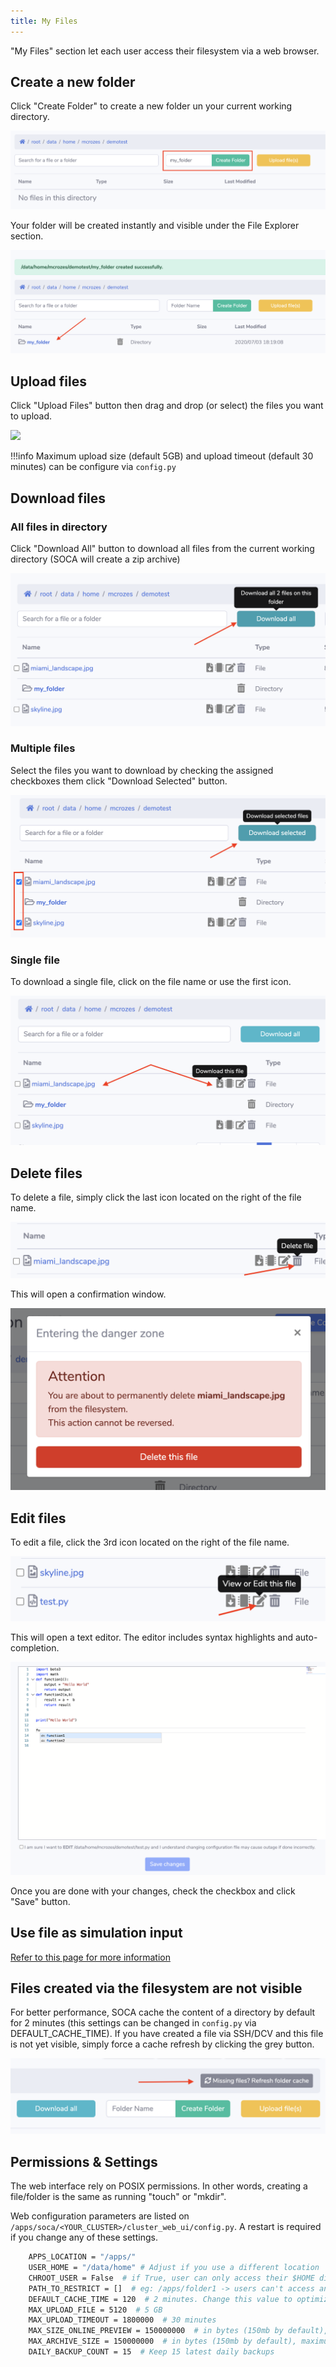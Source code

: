 ```yaml
---
title: My Files
---
```


"My Files" section let each user access their filesystem via a web browser.

## Create a new folder

Click "Create Folder" to create a new folder un your current working directory.

![](../imgs/my-files-1.png)

Your folder will be created instantly and visible under the File Explorer section.

![](../imgs/my-files-2.png)

## Upload files

Click "Upload Files" button then drag and drop (or select) the files you want to upload.

![](../imgs/my-files-3.gif)

!!!info
    Maximum upload size (default 5GB) and upload timeout (default 30 minutes) can be configure via `config.py`

## Download files

### All files in directory

Click "Download All" button to download all files from the current working directory (SOCA will create a zip archive)

![](../imgs/my-files-4.png)

### Multiple files

Select the files you want to download by checking the assigned checkboxes them click "Download Selected" button.

![](../imgs/my-files-5.png)

### Single file

To download a single file, click on the file name or use the first icon.

![](../imgs/my-files-6.png)

## Delete files

To delete a file, simply click the last icon located on the right of the file name.

![](../imgs/my-files-7.png)

This will open a confirmation window.

![](../imgs/my-files-8.png)

## Edit files

To edit a file, click the 3rd icon located on the right of the file name.

![](../imgs/my-files-10.png)

This will open a text editor. The editor includes syntax highlights and auto-completion.

![](../imgs/my-files-11.png)

Once you are done with your changes, check the checkbox and click "Save" button.


## Use file as simulation input

[Refer to this page for more information](../submit-hpc-jobs-web-based-interface/#submit-a-test-job)


## Files created via the filesystem are not visible

For better performance, SOCA cache the content of a directory by default for 2 minutes (this settings can be changed in `config.py` via DEFAULT_CACHE_TIME).
If you have created a file via SSH/DCV and this file is not yet visible, simply force a cache refresh by clicking the grey button.

![](../imgs/my-files-9.png)


## Permissions & Settings

The web interface rely on POSIX permissions. In other words, creating a file/folder is the same as running "touch" or "mkdir".

Web configuration parameters are listed on `/apps/soca/<YOUR_CLUSTER>/cluster_web_ui/config.py`. A restart is required if you change any of these settings.

```bash
    APPS_LOCATION = "/apps/"
    USER_HOME = "/data/home" # Adjust if you use a different location
    CHROOT_USER = False  # if True, user can only access their $HOME directory (aka: USER_HOME/<user>)
    PATH_TO_RESTRICT = []  # eg: /apps/folder1 -> users can't access anything under /apps/folder1
    DEFAULT_CACHE_TIME = 120  # 2 minutes. Change this value to optimize performance in case you have a large number of concurrent user
    MAX_UPLOAD_FILE = 5120  # 5 GB
    MAX_UPLOAD_TIMEOUT = 1800000  # 30 minutes
    MAX_SIZE_ONLINE_PREVIEW = 150000000  # in bytes (150mb by default), maximum size of file that can be visualized via the web editor
    MAX_ARCHIVE_SIZE = 150000000  # in bytes (150mb by default), maximum size of archive generated when downloading multiple files at once
    DAILY_BACKUP_COUNT = 15  # Keep 15 latest daily backups
```